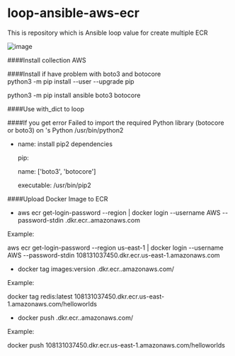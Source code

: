 # loop-ansible-aws-ecr
This is repository which is Ansible loop value for create multiple ECR


![image](https://user-images.githubusercontent.com/70093183/124305489-04237f80-db1a-11eb-82d3-c8609abb5570.png)
            

####Install collection AWS


####Install if have problem with boto3 and botocore    
python3 -m pip install --user --upgrade pip

python3 -m pip install ansible boto3 botocore

####Use with_dict to loop

####If you get error Failed to import the required Python library (botocore or boto3) on 's Python /usr/bin/python2
  - name: install pip2 dependencies

    pip:
  
      name: ['boto3', 'botocore']
    
      executable: /usr/bin/pip2
      
      
####Upload Docker Image to ECR

- aws ecr get-login-password --region <AWS region>| docker login --username AWS --password-stdin <AWS-account-id>.dkr.ecr.<AWS region>.amazonaws.com

Example:
            
aws ecr get-login-password --region us-east-1 | docker login --username AWS --password-stdin 108131037450.dkr.ecr.us-east-1.amazonaws.com

- docker tag images:version <AWS-account-id>.dkr.ecr.<AWS region>.amazonaws.com/<name of repository ECR>
            
Example:

docker tag redis:latest 108131037450.dkr.ecr.us-east-1.amazonaws.com/helloworlds

- docker push <AWS-account-id>.dkr.ecr.<AWS region>.amazonaws.com/<name of repository ECR>
            
Example:
            
docker push 108131037450.dkr.ecr.us-east-1.amazonaws.com/helloworlds
